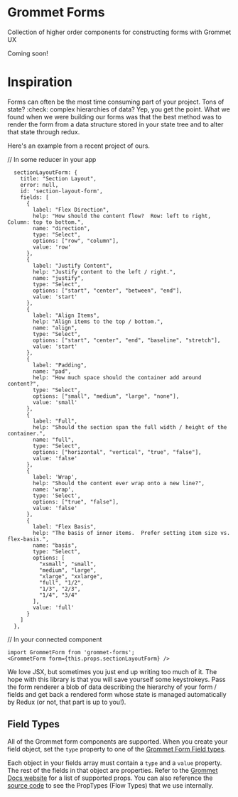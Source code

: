 # Grommet Forms
Collection of higher order components for constructing forms with Grommet UX

Coming soon!

# Inspiration
Forms can often be the most time consuming part of your project.  Tons of state? :check: complex hierarchies of data? Yep, you get the point.  What we found when we were building our forms was that the best method was to render the form from a data structure stored in your state tree and to alter that state through redux.  

Here's an example from a recent project of ours.

// In some reducer in your app
```
  sectionLayoutForm: {
    title: "Section Layout",
    error: null,
    id: 'section-layout-form',
    fields: [
      {
        label: "Flex Direction",
        help: "How should the content flow?  Row: left to right, Column: top to bottom.",
        name: "direction",
        type: "Select",
        options: ["row", "column"],
        value: 'row'
      },
      {
        label: "Justify Content",
        help: "Justify content to the left / right.",
        name: "justify",
        type: "Select",
        options: ["start", "center", "between", "end"],
        value: 'start'
      },
      {
        label: "Align Items",
        help: "Align items to the top / bottom.",
        name: "align",
        type: "Select",
        options: ["start", "center", "end", "baseline", "stretch"],
        value: 'start'
      },
      {
        label: "Padding",
        name: "pad",
        help: "How much space should the container add around content?",
        type: "Select",
        options: ["small", "medium", "large", "none"],
        value: 'small'
      },
      {
        label: "Full",
        help: "Should the section span the full width / height of the container.",
        name: "full",
        type: "Select",
        options: ["horizontal", "vertical", "true", "false"],
        value: 'false'
      },
      {
        label: 'Wrap',
        help: "Should the content ever wrap onto a new line?",
        name: 'wrap',
        type: 'Select',
        options: ["true", "false"],
        value: 'false'
      },
      {
        label: "Flex Basis",
        help: "The basis of inner items.  Prefer setting item size vs. flex-basis.",
        name: "basis",
        type: "Select",
        options: [
          "xsmall", "small",
          "medium", "large",
          "xlarge", "xxlarge",
          "full", "1/2",
          "1/3", "2/3",
          "1/4", "3/4"
        ],
        value: 'full'
      }
    ]
  },
```

// In your connected component
```
import GrommetForm from 'grommet-forms';
<GrommetForm form={this.props.sectionLayoutForm} />
```

We love JSX, but sometimes you just end up writing too much of it.  The hope with this library is that you will save yourself some keystrokeys.  Pass the form renderer a blob of data describing the hierarchy of your form / fields and get back a rendered form whose state is managed automatically by Redux (or not, that part is up to you!).

## Field Types
All of the Grommet form components are supported.  When you create your field object, set the `type` property to one of the [Grommet Form Field types](https://github.com/RyanCCollins/grommet-forms/blob/master/src/FormFieldMap.js).

Each object in your fields array must contain a `type` and a `value` property.  The rest of the fields in that object are properties.  Refer to the [Grommet Docs website](https://grommet.github.io/docs/components) for a list of supported props.  You can also reference the [source code](https://github.com/RyanCCollins/grommet-forms/blob/master/src/GrommetForm/types.js) to see the PropTypes (Flow Types) that we use internally.
